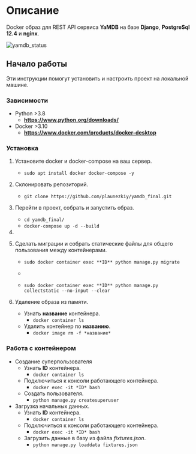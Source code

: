 
# Описание
Docker образ для REST API сервиса **YaMDB** на базе **Django**, **PostgreSql 12.4** и **nginx**.

![yamdb_status](https://github.com/plaunezkiy/yamdb_final/workflows/yamdb_worflow/badge.svg)
## Начало работы
Эти инструкции помогут установить и настроить проект на локальной машине.
### Зависимости
* Python >3.8
    * **https://www.python.org/downloads/**
* Docker >3.10
    * **https://www.docker.com/products/docker-desktop**

### Установка
1. Установите docker и docker-compose на ваш сервер.
    * ```sudo apt install docker docker-compose -y```

2. Склонировать репозиторий.
    * ```git clone https://github.com/plaunezkiy/yamdb_final.git```
    
3. Перейти в проект, собрать и запустить образ.
    * ```cd yamdb_final/```
    * ```docker-compose up -d --build```

4. 

5. Сделать миграции и собрать статические файлы для общего пользования между контейнерами.
    * ```sudo docker container exec **ID** python manage.py migrate```
    * ```sudo docker container exec **ID** mkdir static
    * ```sudo docker container exec **ID** python manage.py collectstatic --no-input --clear```

6. Удаление образа из памяти.
    * Узнать **название** контейнера. 
        * ```docker container ls```
    * Удалить контейнер по **названию**.
        * ```docker image rm -f *название*```
### Работа с контейнером
* Создание суперпользователя
    * Узнать **ID** контейнера. 
        * ```docker container ls```
    * Подключиться к консоли работающего контейнера.
        * ```docker exec -it *ID* bash```
    * Создать пользователя.
        * ```python manage.py createsuperuser```
* Загрузка начальных данных.
    * Узнать **ID** контейнера. 
        * ```docker container ls```
    * Подключиться к консоли работающего контейнера.
        * ```docker exec -it *ID* bash```
    * Загрузить данные в базу из файла *fixtures.json*.
        * ```python manage.py loaddata fixtures.json```


    

